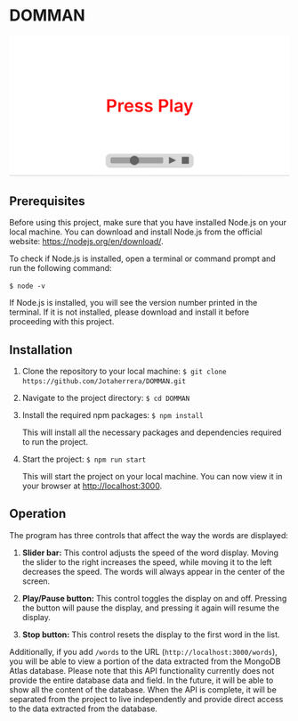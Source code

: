 # DOMMAN

![Image of landing page](/public/assets/github/landing.png 'Landing Image')

## Prerequisites

Before using this project, make sure that you have installed Node.js on your local machine. You can download and install Node.js from the official website: <https://nodejs.org/en/download/>.

To check if Node.js is installed, open a terminal or command prompt and run the following command:

`$ node -v`

If Node.js is installed, you will see the version number printed in the terminal. If it is not installed, please download and install it before proceeding with this project.

## Installation

1. Clone the repository to your local machine:
   `$ git clone https://github.com/Jotaherrera/DOMMAN.git`

2. Navigate to the project directory:
   `$ cd DOMMAN`

3. Install the required npm packages:
   `$ npm install`

   This will install all the necessary packages and dependencies required to run the project.

4. Start the project:
   `$ npm run start`

   This will start the project on your local machine. You can now view it in your browser at <http://localhost:3000>.

## Operation

The program has three controls that affect the way the words are displayed:

1. **Slider bar:** This control adjusts the speed of the word display. Moving the slider to the right increases the speed, while moving it to the left decreases the speed. The words will always appear in the center of the screen.

2. **Play/Pause button:** This control toggles the display on and off. Pressing the button will pause the display, and pressing it again will resume the display.

3. **Stop button:** This control resets the display to the first word in the list.

Additionally, if you add `/words` to the URL (`http://localhost:3000/words`), you will be able to view a portion of the data extracted from the MongoDB Atlas database. Please note that this API functionality currently does not provide the entire database data and field. In the future, it will be able to show all the content of the database. When the API is complete, it will be separated from the project to live independently and provide direct access to the data extracted from the database.
